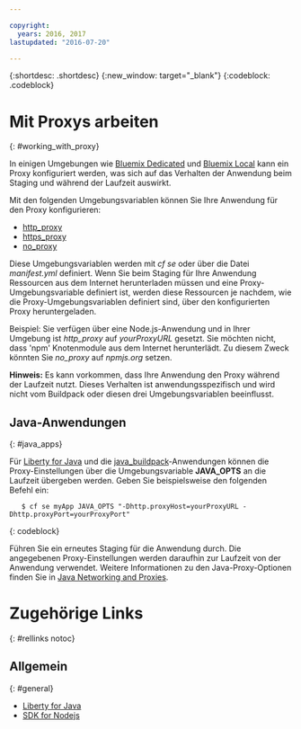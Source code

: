 ```yaml
---

copyright:
  years: 2016, 2017
lastupdated: "2016-07-20"

---
```


{:shortdesc: .shortdesc}
{:new_window: target="_blank"}
{:codeblock: .codeblock}


# Mit Proxys arbeiten
{: #working_with_proxy}



In einigen Umgebungen wie [Bluemix Dedicated](/docs/dedicated/index.html#dedicated) und
[Bluemix Local](/docs/local/index.html#local) kann ein Proxy konfiguriert werden, was sich auf das Verhalten der Anwendung beim Staging und während der Laufzeit auswirkt.

Mit den folgenden Umgebungsvariablen können Sie Ihre Anwendung für den Proxy konfigurieren:
  * [http_proxy](https://docs.cloudfoundry.org/buildpacks/proxy-usage.html)
  * [https_proxy](https://docs.cloudfoundry.org/buildpacks/proxy-usage.html)
  * [no_proxy](http://www.gnu.org/software/wget/manual/html_node/Proxies.html)

Diese Umgebungsvariablen werden mit *cf se* oder über die Datei *manifest.yml* definiert.  Wenn Sie beim Staging für Ihre Anwendung Ressourcen aus dem Internet herunterladen müssen und eine Proxy-Umgebungsvariable definiert ist, werden diese Ressourcen je nachdem, wie die Proxy-Umgebungsvariablen definiert sind, über den konfigurierten Proxy heruntergeladen.

Beispiel: Sie verfügen über eine Node.js-Anwendung und in Ihrer Umgebung ist *http_proxy* auf *yourProxyURL* gesetzt.  Sie möchten nicht, dass 'npm' Knotenmodule aus dem Internet herunterlädt. Zu diesem Zweck könnten Sie *no_proxy* auf *npmjs.org* setzen.

**Hinweis:** Es kann vorkommen, dass Ihre Anwendung den Proxy während der Laufzeit nutzt.  Dieses Verhalten ist anwendungsspezifisch und wird nicht vom Buildpack oder diesen drei Umgebungsvariablen beeinflusst.

## Java-Anwendungen
{: #java_apps}

Für [Liberty for Java](/docs/runtimes/liberty/index.html) und die [java_buildpack](/docs/runtimes/tomcat/index.html)-Anwendungen können die Proxy-Einstellungen über die Umgebungsvariable **JAVA_OPTS** an die Laufzeit übergeben werden.  Geben Sie beispielsweise den folgenden Befehl ein:
```
   $ cf se myApp JAVA_OPTS "-Dhttp.proxyHost=yourProxyURL -Dhttp.proxyPort=yourProxyPort"
```
{: codeblock}

Führen Sie ein erneutes Staging für die Anwendung durch.  Die angegebenen Proxy-Einstellungen werden daraufhin zur Laufzeit von der Anwendung verwendet. Weitere Informationen zu den Java-Proxy-Optionen finden Sie in [Java Networking and Proxies](https://docs.oracle.com/javase/8/docs/technotes/guides/net/proxies.html).

# Zugehörige Links
{: #rellinks notoc}
## Allgemein
{: #general}
* [Liberty for Java](/docs/runtimes/liberty/index.html)
* [SDK for Nodejs](/docs/runtimes/nodejs/index.html)
